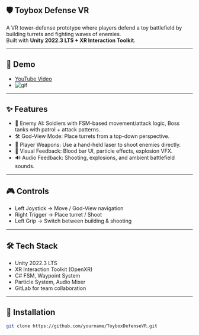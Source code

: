 
## 🛡️ Toybox Defense VR
A VR tower-defense prototype where players defend a toy battlefield by building turrets and fighting waves of enemies.  
Built with **Unity 2022.3 LTS + XR Interaction Toolkit**.

---

## 🎥 Demo
- [YouTube Video](https://your-demo-link.com)  
- ![gif](docs/demo.gif)

---

## ✨ Features
- 👾 Enemy AI: Soldiers with FSM-based movement/attack logic, Boss tanks with patrol + attack patterns.  
- 🛠️ God-View Mode: Place turrets from a top-down perspective.  
- 🔫 Player Weapons: Use a hand-held laser to shoot enemies directly.  
- 🎇 Visual Feedback: Blood bar UI, particle effects, explosion VFX.  
- 🔊 Audio Feedback: Shooting, explosions, and ambient battlefield sounds.  

---

## 🎮 Controls
- Left Joystick → Move / God-View navigation  
- Right Trigger → Place turret / Shoot  
- Left Grip → Switch between building & shooting  

---

## 🛠 Tech Stack
- Unity 2022.3 LTS  
- XR Interaction Toolkit (OpenXR)  
- C# FSM, Waypoint System  
- Particle System, Audio Mixer  
- GitLab for team collaboration  

---

## 🚀 Installation
```bash
git clone https://github.com/yourname/ToyboxDefenseVR.git
